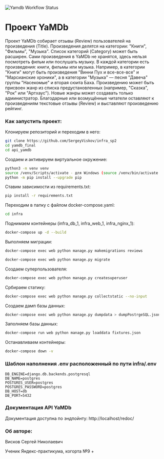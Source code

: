 ![Yamdb Workflow Status](https://github.com/SergeyViskov/yamdb_final/actions/workflows/yamdb_workflow.yml/badge.svg?branch=master&event=push)
# Проект YaMDb
Проект YaMDb собирает отзывы (Review) пользователей на произведения (Title). Произведения делятся на категории: "Книги", "Фильмы", "Музыка". Список категорий (Category) может быть расширен.
Сами произведения в YaMDb не хранятся, здесь нельзя посмотреть фильм или послушать музыку.
В каждой категории есть произведения: книги, фильмы или музыка. Например, в категории "Книги" могут быть произведения "Винни Пух и все-все-все" и "Марсианские хроники", а в категории "Музыка" — песня "Давеча" группы "Насекомые" и вторая сюита Баха. Произведению может быть присвоен жанр из списка предустановленных (например, "Сказка", "Рок" или "Артхаус"). Новые жанры может создавать только администратор.
Благодарные или возмущённые читатели оставляют к произведениям текстовые отзывы (Review) и выставляют произведению рейтинг.


### Как запустить проект:

Клонируем репозиторий и переходим в него:
```bash
git clone https://github.com/SergeyViskov/infra_sp2
cd yamdb_final
cd api_yamdb
```

Создаем и активируем виртуальное окружение:
```bash
python3 -m venv venv
source /venv/Scripts/activate - для Windows (source /venv/bin/activate - для Linux)
python -m pip install --upgrade pip
```

Ставим зависимости из requirements.txt:
```bash
pip install -r requirements.txt
```

Переходим в папку с файлом docker-compose.yaml:
```bash
cd infra
```

Поднимаем контейнеры (infra_db_1, infra_web_1, infra_nginx_1):
```bash
docker-compose up -d --build
```

Выполняем миграции:
```bash
docker-compose exec web python manage.py makemigrations reviews
```
```bash
docker-compose exec web python manage.py migrate
```

Создаем суперпользователя:
```bash
docker-compose exec web python manage.py createsuperuser
```

Србираем статику:
```bash
docker-compose exec web python manage.py collectstatic --no-input
```

Создаем дамп базы данных:
```bash
docker-compose exec web python manage.py dumpdata > dumpPostrgeSQL.json
```

Заполняем базы данных:
```bash
docker-compose run web python manage.py loaddata fixtures.json
```

Останавливаем контейнеры:
```bash
docker-compose down -v
```

### Шаблон наполнения .env расположенный по пути infra/.env
```
DB_ENGINE=django.db.backends.postgresql
DB_NAME=postgres
POSTGRES_USER=postgres
POSTGRES_PASSWORD=postgres
DB_HOST=db
DB_PORT=5432
```

### Документация API YaMDb
Документация доступна по эндпойнту: http://localhost/redoc/


### Об авторе:

Висков Сергей Николаевич

Ученик Яндекс-практикума, когорта №9 +